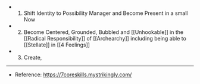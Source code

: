 - 1. Shift Identity to Possibility Manager and Become Present in a small Now
- 2. Become Centered, Grounded, Bubbled and [[Unhookable]] in the [[Radical Responsibility]] of [[Archearchy]] including being able to [[Stellate]] in [[4 Feelings]]
- 3. Create,
- ---
- Reference: https://7coreskills.mystrikingly.com/